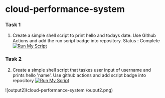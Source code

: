 # cloud-performance-system




### Task 1

1. Create a simple shell script to print hello and todays date. Use Github Actions and add the run script badge into repository.
 Status : Complete [![Run My Script](https://github.com/pleiadev24/cloud-performance-system/actions/workflows/main.yml/badge.svg)](https://github.com/pleiadev24/cloud-performance-system/actions/workflows/main.yml)

### Task 2

2. Create a simple shell script that taskes user input of username and prints hello 'name'. Use github actions and add script badge into repository
[![Run My Script](https://github.com/pleiadev24/cloud-performance-system/actions/workflows/main.yml/badge.svg)](https://github.com/pleiadev24/cloud-performance-system/actions/workflows/main.yml)

![output2](cloud-performance-system
/ouput2.png)
